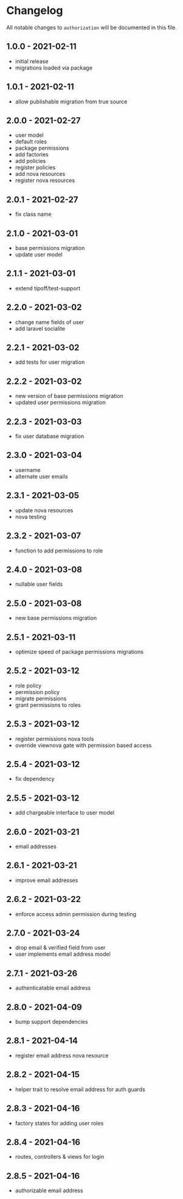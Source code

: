 # Changelog

All notable changes to `authorization` will be documented in this file.

## 1.0.0 - 2021-02-11

- initial release
- migrations loaded via package

## 1.0.1 - 2021-02-11

- allow publishable migration from true source

## 2.0.0 - 2021-02-27

- user model
- default roles
- package permissions
- add factories
- add policies
- register policies
- add nova resources
- register nova resources

## 2.0.1 - 2021-02-27

- fix class name

## 2.1.0 - 2021-03-01

- base permissions migration
- update user model

## 2.1.1 - 2021-03-01

- extend tipoff/test-support

## 2.2.0 - 2021-03-02

- change name fields of user
- add laravel socialite

## 2.2.1 - 2021-03-02

- add tests for user migration

## 2.2.2 - 2021-03-02

- new version of base permissions migration
- updated user permissions migration

## 2.2.3 - 2021-03-03

- fix user database migration

## 2.3.0 - 2021-03-04

- username
- alternate user emails

## 2.3.1 - 2021-03-05

- update nova resources
- nova testing

## 2.3.2 - 2021-03-07

- function to add permissions to role

## 2.4.0 - 2021-03-08

- nullable user fields

## 2.5.0 - 2021-03-08

- new base permissions migration

## 2.5.1 - 2021-03-11

- optimize speed of package permissions migrations

## 2.5.2 - 2021-03-12

- role policy
- permission policy
- migrate permissions
- grant permissions to roles

## 2.5.3 - 2021-03-12

- register permissions nova tools
- override viewnova gate with permission based access

## 2.5.4 - 2021-03-12

- fix dependency

## 2.5.5 - 2021-03-12

- add chargeable interface to user model

## 2.6.0 - 2021-03-21

- email addresses

## 2.6.1 - 2021-03-21

- improve email addresses

## 2.6.2 - 2021-03-22

- enforce access admin permission during testing

## 2.7.0 - 2021-03-24

- drop email & verified field from user
- user implements email address model

## 2.7.1 - 2021-03-26

- authenticatable email address

## 2.8.0 - 2021-04-09

- bump support dependencies

## 2.8.1 - 2021-04-14

- register email address nova resource

## 2.8.2 - 2021-04-15

- helper trait to resolve email address for auth guards

## 2.8.3 - 2021-04-16

- factory states for adding user roles

## 2.8.4 - 2021-04-16

- routes, controllers & views for login

## 2.8.5 - 2021-04-16

- authorizable email address
